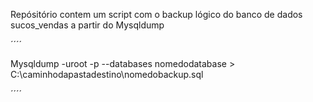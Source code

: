 Repósitório contem um script com o backup lógico do banco de dados sucos_vendas a partir do Mysqldump 

´´´´

Mysqldump -uroot -p --databases nomedodatabase > C:\caminhodapastadestino\nomedobackup.sql


´´´´
